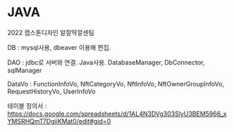 # JAVA
2022 캡스톤디자인 알잘딱깔센팀

DB : mysql사용, dbeaver 이용해 편집. 

DAO : jdbc로 서버와 연결. Java사용. DatabaseManager, DbConnector, sqlManager

DataVo : FunctionInfoVo, NftCategoryVo, NftInfoVo, NftOwnerGroupInfoVo, RequestHistoryVo, UserInfoVo

테이블 정의서 : https://docs.google.com/spreadsheets/d/1AL4N3DVg303SlyU3BEM5966_xYMSRHQmT7DgiiKMat0/edit#gid=0
